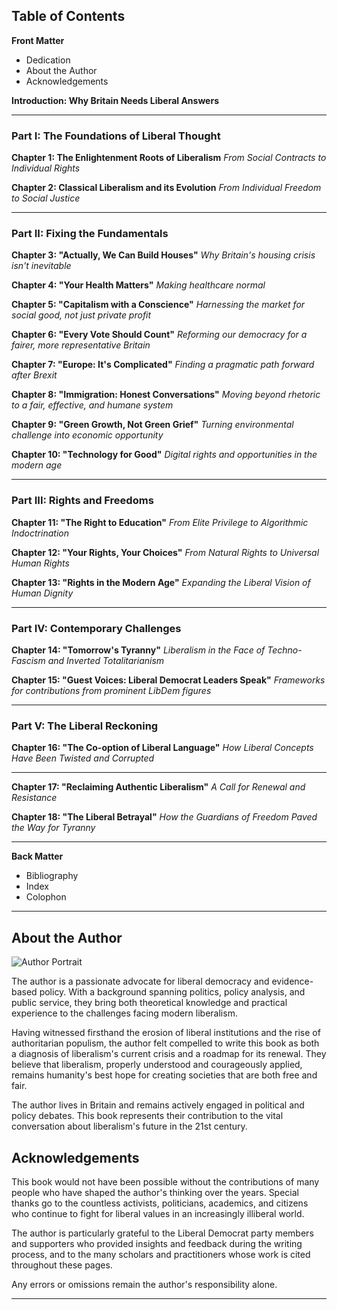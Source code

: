 ## Table of Contents

**Front Matter**
- Dedication
- About the Author
- Acknowledgements

**Introduction: Why Britain Needs Liberal Answers**

---

### Part I: The Foundations of Liberal Thought

**Chapter 1: The Enlightenment Roots of Liberalism**
*From Social Contracts to Individual Rights*

**Chapter 2: Classical Liberalism and its Evolution**
*From Individual Freedom to Social Justice*

---

### Part II: Fixing the Fundamentals

**Chapter 3: "Actually, We Can Build Houses"**
*Why Britain's housing crisis isn't inevitable*

**Chapter 4: "Your Health Matters"**
*Making healthcare normal*

**Chapter 5: "Capitalism with a Conscience"**
*Harnessing the market for social good, not just private profit*

**Chapter 6: "Every Vote Should Count"**
*Reforming our democracy for a fairer, more representative Britain*

**Chapter 7: "Europe: It's Complicated"**
*Finding a pragmatic path forward after Brexit*

**Chapter 8: "Immigration: Honest Conversations"**
*Moving beyond rhetoric to a fair, effective, and humane system*

**Chapter 9: "Green Growth, Not Green Grief"**
*Turning environmental challenge into economic opportunity*

**Chapter 10: "Technology for Good"**
*Digital rights and opportunities in the modern age*

---

### Part III: Rights and Freedoms

**Chapter 11: "The Right to Education"**
*From Elite Privilege to Algorithmic Indoctrination*

**Chapter 12: "Your Rights, Your Choices"**
*From Natural Rights to Universal Human Rights*

**Chapter 13: "Rights in the Modern Age"**
*Expanding the Liberal Vision of Human Dignity*

---

### Part IV: Contemporary Challenges

**Chapter 14: "Tomorrow's Tyranny"**
*Liberalism in the Face of Techno-Fascism and Inverted Totalitarianism*

**Chapter 15: "Guest Voices: Liberal Democrat Leaders Speak"**
*Frameworks for contributions from prominent LibDem figures*

---

### Part V: The Liberal Reckoning

**Chapter 16: "The Co-option of Liberal Language"**
*How Liberal Concepts Have Been Twisted and Corrupted*

---

**Chapter 17: "Reclaiming Authentic Liberalism"**
*A Call for Renewal and Resistance*

**Chapter 18: "The Liberal Betrayal"**
*How the Guardians of Freedom Paved the Way for Tyranny*

---

**Back Matter**
- Bibliography
- Index
- Colophon

---

## About the Author

![Author Portrait](images/uploIMG_0336.png)

The author is a passionate advocate for liberal democracy and evidence-based policy. With a background spanning politics, policy analysis, and public service, they bring both theoretical knowledge and practical experience to the challenges facing modern liberalism.

Having witnessed firsthand the erosion of liberal institutions and the rise of authoritarian populism, the author felt compelled to write this book as both a diagnosis of liberalism's current crisis and a roadmap for its renewal. They believe that liberalism, properly understood and courageously applied, remains humanity's best hope for creating societies that are both free and fair.

The author lives in Britain and remains actively engaged in political and policy debates. This book represents their contribution to the vital conversation about liberalism's future in the 21st century.

## Acknowledgements

This book would not have been possible without the contributions of many people who have shaped the author's thinking over the years. Special thanks go to the countless activists, politicians, academics, and citizens who continue to fight for liberal values in an increasingly illiberal world.

The author is particularly grateful to the Liberal Democrat party members and supporters who provided insights and feedback during the writing process, and to the many scholars and practitioners whose work is cited throughout these pages.

Any errors or omissions remain the author's responsibility alone.

---
